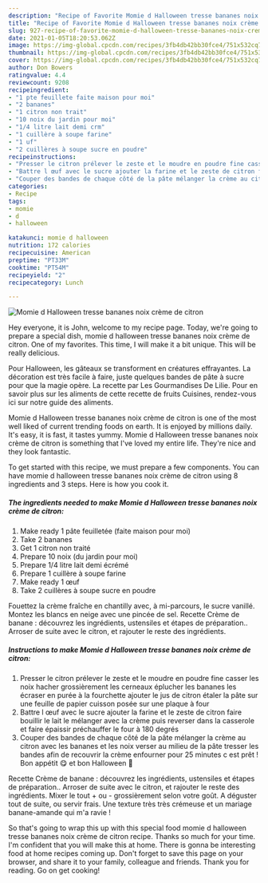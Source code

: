 ```yaml
---
description: "Recipe of Favorite Momie d Halloween tresse bananes noix crème de citron"
title: "Recipe of Favorite Momie d Halloween tresse bananes noix crème de citron"
slug: 927-recipe-of-favorite-momie-d-halloween-tresse-bananes-noix-creme-de-citron
date: 2021-01-05T18:20:53.062Z
image: https://img-global.cpcdn.com/recipes/3fb4db42bb30fce4/751x532cq70/momie-d-halloween-tresse-bananes-noix-creme-de-citron-photo-principale-de-la-recette.jpg
thumbnail: https://img-global.cpcdn.com/recipes/3fb4db42bb30fce4/751x532cq70/momie-d-halloween-tresse-bananes-noix-creme-de-citron-photo-principale-de-la-recette.jpg
cover: https://img-global.cpcdn.com/recipes/3fb4db42bb30fce4/751x532cq70/momie-d-halloween-tresse-bananes-noix-creme-de-citron-photo-principale-de-la-recette.jpg
author: Don Bowers
ratingvalue: 4.4
reviewcount: 9208
recipeingredient:
- "1 pte feuillete faite maison pour moi"
- "2 bananes"
- "1 citron non trait"
- "10 noix du jardin pour moi"
- "1/4 litre lait demi crm"
- "1 cuillère à soupe farine"
- "1 uf"
- "2 cuillères à soupe sucre en poudre"
recipeinstructions:
- "Presser le citron prélever le zeste et le moudre en poudre fine casser les noix hacher grossièrement les cerneaux éplucher les bananes les écraser en purée à la fourchette ajouter le jus de citron étaler la pâte sur une feuille de papier cuisson posée sur une plaque à four"
- "Battre l œuf avec le sucre ajouter la farine et le zeste de citron faire bouillir le lait le mélanger avec la crème puis reverser dans la casserole et faire épaissir préchauffer le four à 180 degrés"
- "Couper des bandes de chaque côté de la pâte mélanger la crème au citron avec les bananes et les noix verser au milieu de la pâte tresser les bandes afin de recouvrir la crème enfourner pour 25 minutes c est prêt ! Bon appétit 😋 et bon Halloween 🎃"
categories:
- Recipe
tags:
- momie
- d
- halloween

katakunci: momie d halloween 
nutrition: 172 calories
recipecuisine: American
preptime: "PT33M"
cooktime: "PT54M"
recipeyield: "2"
recipecategory: Lunch

---
```



![Momie d Halloween tresse bananes noix crème de citron](https://img-global.cpcdn.com/recipes/3fb4db42bb30fce4/751x532cq70/momie-d-halloween-tresse-bananes-noix-creme-de-citron-photo-principale-de-la-recette.jpg)

Hey everyone, it is John, welcome to my recipe page. Today, we're going to prepare a special dish, momie d halloween tresse bananes noix crème de citron. One of my favorites. This time, I will make it a bit unique. This will be really delicious.

Pour Halloween, les gâteaux se transforment en créatures effrayantes. La décoration est très facile à faire, juste quelques bandes de pâte à sucre pour que la magie opère. La recette par Les Gourmandises De Lilie. Pour en savoir plus sur les aliments de cette recette de fruits Cuisines, rendez-vous ici sur notre guide des aliments.

Momie d Halloween tresse bananes noix crème de citron is one of the most well liked of current trending foods on earth. It is enjoyed by millions daily. It's easy, it is fast, it tastes yummy. Momie d Halloween tresse bananes noix crème de citron is something that I've loved my entire life. They're nice and they look fantastic.


To get started with this recipe, we must prepare a few components. You can have momie d halloween tresse bananes noix crème de citron using 8 ingredients and 3 steps. Here is how you cook it.

<!--inarticleads1-->

##### The ingredients needed to make Momie d Halloween tresse bananes noix crème de citron:

1. Make ready 1 pâte feuilletée (faite maison pour moi)
1. Take 2 bananes
1. Get 1 citron non traité
1. Prepare 10 noix (du jardin pour moi)
1. Prepare 1/4 litre lait demi écrémé
1. Prepare 1 cuillère à soupe farine
1. Make ready 1 œuf
1. Take 2 cuillères à soupe sucre en poudre


Fouettez la crème fraîche en chantilly avec, à mi-parcours, le sucre vanillé. Montez les blancs en neige avec une pincée de sel. Recette Crème de banane : découvrez les ingrédients, ustensiles et étapes de préparation.. Arroser de suite avec le citron, et rajouter le reste des ingrédients. 

<!--inarticleads2-->

##### Instructions to make Momie d Halloween tresse bananes noix crème de citron:

1. Presser le citron prélever le zeste et le moudre en poudre fine casser les noix hacher grossièrement les cerneaux éplucher les bananes les écraser en purée à la fourchette ajouter le jus de citron étaler la pâte sur une feuille de papier cuisson posée sur une plaque à four
1. Battre l œuf avec le sucre ajouter la farine et le zeste de citron faire bouillir le lait le mélanger avec la crème puis reverser dans la casserole et faire épaissir préchauffer le four à 180 degrés
1. Couper des bandes de chaque côté de la pâte mélanger la crème au citron avec les bananes et les noix verser au milieu de la pâte tresser les bandes afin de recouvrir la crème enfourner pour 25 minutes c est prêt ! Bon appétit 😋 et bon Halloween 🎃


Recette Crème de banane : découvrez les ingrédients, ustensiles et étapes de préparation.. Arroser de suite avec le citron, et rajouter le reste des ingrédients. Mixer le tout + ou - grossièrement selon votre goût. A déguster tout de suite, ou servir frais. Une texture très très crémeuse et un mariage banane-amande qui m&#39;a ravie ! 

So that's going to wrap this up with this special food momie d halloween tresse bananes noix crème de citron recipe. Thanks so much for your time. I'm confident that you will make this at home. There is gonna be interesting food at home recipes coming up. Don't forget to save this page on your browser, and share it to your family, colleague and friends. Thank you for reading. Go on get cooking!

